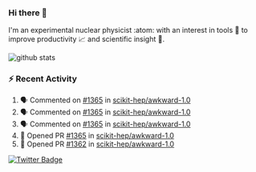 ### Hi there 👋 

I'm an experimental nuclear physicist :atom: with an interest in tools :wrench: to improve productivity :chart_with_upwards_trend: and scientific insight :telescope:.

![github stats](https://github-readme-stats.vercel.app/api?username=agoose77&show_icons=true&hide_rank=true&hide_title=true&bg_color=30,e76445,904e95&text_color=efe3ec&icon_color=efe3ec)
<!--
**agoose77/agoose77** is a ✨ _special_ ✨ repository because its `README.md` (this file) appears on your GitHub profile.

Here are some ideas to get you started:

- 🔭 I’m currently working on ...
- 🌱 I’m currently learning ...
- 👯 I’m looking to collaborate on ...
- 🤔 I’m looking for help with ...
- 💬 Ask me about ...
- 📫 How to reach me: ...
- 😄 Pronouns: ...
- ⚡ Fun fact: ...
-->

### :zap: Recent Activity
<!--START_SECTION:activity-->
1. 🗣 Commented on [#1365](https://github.com/scikit-hep/awkward-1.0/issues/1365) in [scikit-hep/awkward-1.0](https://github.com/scikit-hep/awkward-1.0)
2. 🗣 Commented on [#1365](https://github.com/scikit-hep/awkward-1.0/issues/1365) in [scikit-hep/awkward-1.0](https://github.com/scikit-hep/awkward-1.0)
3. 🗣 Commented on [#1365](https://github.com/scikit-hep/awkward-1.0/issues/1365) in [scikit-hep/awkward-1.0](https://github.com/scikit-hep/awkward-1.0)
4. 💪 Opened PR [#1365](https://github.com/scikit-hep/awkward-1.0/pull/1365) in [scikit-hep/awkward-1.0](https://github.com/scikit-hep/awkward-1.0)
5. 💪 Opened PR [#1362](https://github.com/scikit-hep/awkward-1.0/pull/1362) in [scikit-hep/awkward-1.0](https://github.com/scikit-hep/awkward-1.0)
<!--END_SECTION:activity-->


[![Twitter Badge](https://img.shields.io/twitter/follow/agoose77?style=flat-square&logo=Twitter&logoColor=white&color=cornflowerblue)](https://twitter.com/agoose77)
